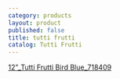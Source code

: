 ```yaml
---
category: products
layout: product
published: false
title: tutti frutti
catalog: Tutti Frutti
---
```


[12”_Tutti Frutti Bird Blue_718409](https://s3.amazonaws.com/pettingzoo-website/products/items/tutti+frutti/12%E2%80%9D_Tutti+Frutti+Bird+Blue_718409.png)
